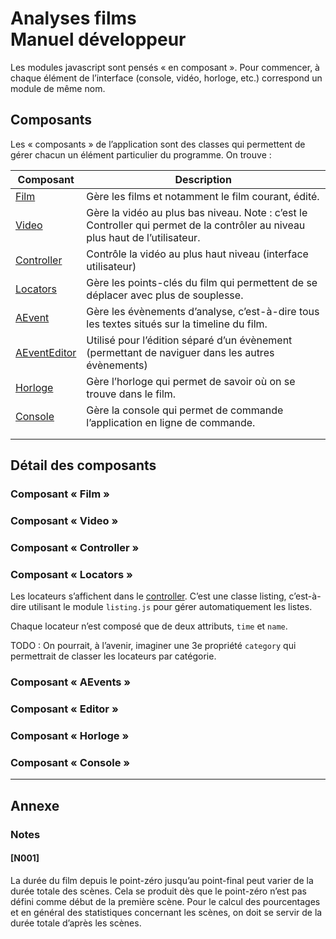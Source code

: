 # Analyses films<br>Manuel développeur

Les modules javascript sont pensés « en composant ». Pour commencer, à chaque élément de l’interface (console, vidéo, horloge, etc.) correspond un module de même nom.

## Composants

Les « composants » de l’application sont des classes qui permettent de gérer chacun un élément particulier du programme. On trouve :

| Composant                 | Description                                                                                                                   |
| ------------------------- | ----------------------------------------------------------------------------------------------------------------------------- |
| [Film](#film)             | Gère les films et notamment le film courant, édité.                                                                           |
| [Video](#video)           | Gère la vidéo au plus bas niveau. Note : c’est le Controller qui permet de la contrôler au niveau plus haut de l’utilisateur. |
| [Controller](#controller) | Contrôle la vidéo au plus haut niveau (interface utilisateur)                                                                 |
| [Locators](#locators)     | Gère les points-clés du film qui permettent de se déplacer avec plus de souplesse.                                            |
| [AEvent](#aevents)        | Gère les évènements d’analyse, c’est-à-dire tous les textes situés sur la timeline du film.                                   |
| [AEventEditor](#editor)   | Utilisé pour l’édition séparé d’un évènement (permettant de naviguer dans les autres évènements)                              |
| [Horloge](#horloge)       | Gère l’horloge qui permet de savoir où on se trouve dans le film.                                                             |
| [Console](#console)       | Gère la console qui permet de commande l’application en ligne de commande.                                                    |
|                           |                                                                                                                               |
|                           |                                                                                                                               |

## Détail des composants

<a id="film"></a>

### Composant « Film »

<a id="video"></a>

### Composant « Video »

<a id="controller"></a>

### Composant « Controller »

<a id="locators"></a>

### Composant « Locators »

Les locateurs s’affichent dans le [controller](#controller). C’est une classe listing, c’est-à-dire utilisant le module `listing.js` pour gérer automatiquement les listes.

Chaque locateur n’est composé que de deux attributs, `time` et `name`. 

TODO : On pourrait, à l’avenir, imaginer une 3e propriété `category` qui permettrait de classer les locateurs par catégorie.

<a id="aevents"></a>

### Composant « AEvents »

<a id="editor"></a>

### Composant « Editor »

<a id="horloge"></a>

### Composant « Horloge »

<a id="console"></a>

### Composant « Console »

---

## Annexe

### Notes

#### [N001]

La durée du film depuis le point-zéro jusqu’au point-final peut varier de la durée totale des scènes. Cela se produit dès que le point-zéro n’est pas défini comme début de la première scène. Pour le calcul des pourcentages et en général des statistiques concernant les scènes, on doit se servir de la durée totale d’après les scènes.